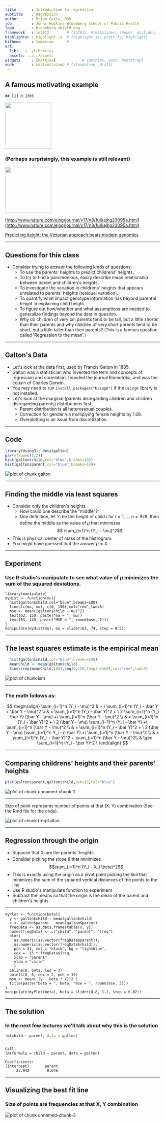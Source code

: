 ```yaml
---
title       : Introduction to regression
subtitle    : Regression
author      : Brian Caffo, PhD
job         : Johns Hopkins Bloomberg School of Public Health
logo        : bloomberg_shield.png
framework   : io2012        # {io2012, html5slides, shower, dzslides, ...}
highlighter : highlight.js  # {highlight.js, prettify, highlight}
hitheme     : tomorrow      # 
url:
  lib: ../../libraries
  assets: ../../assets
widgets     : [mathjax]            # {mathjax, quiz, bootstrap}
mode        : selfcontained # {standalone, draft}
---
```

## A famous motivating example


```
## [1] 0.1306
```


<img class=center src=../../assets/img/galton.jpg height=150>

### (Perhaps surprisingly, this example is still relevant)

<img class=center src=../../assets/img/height.png height=150>

[http://www.nature.com/ejhg/journal/v17/n8/full/ejhg20095a.html](http://www.nature.com/ejhg/journal/v17/n8/full/ejhg20095a.html)

[Predicting height: the Victorian approach beats modern genomics](http://www.wired.com/wiredscience/2009/03/predicting-height-the-victorian-approach-beats-modern-genomics/)

---
## Questions for this class

* Consider trying to answer the following kinds of questions:
  * To use the parents' heights to predict childrens' heights.
  * To try to find a parsimonious, easily describe mean 
    relationship between parent and children's heights.
  * To investigate the variation in childrens' heights that appears 
  unrelated to parents' heights (residual variation).
  * To quantify what impact genotype information has beyond parental height in explaining child height.
  * To figure out how/whether and what assumptions are needed to
    generalize findings beyond the data in question.  
  * Why do children of very tall parents tend to be 
    tall, but a little shorter than their parents and why children of very short parents tend to be short, but a little taller than their parents? (This is a famous question called 'Regression to the mean'.)

---
## Galton's Data

* Let's look at the data first, used by Francis Galton in 1885. 
* Galton was a statistician who invented the term and concepts
  of regression and correlation, founded the journal Biometrika,
  and was the cousin of Charles Darwin.
* You may need to run `install.packages("UsingR")` if the `UsingR` library is not installed.
* Let's look at the marginal (parents disregarding children and children disregarding parents) distributions first. 
  * Parent distribution is all heterosexual couples.
  * Correction for gender via multiplying female heights by 1.08.
  * Overplotting is an issue from discretization.

---
## Code


```r
library(UsingR); data(galton)
par(mfrow=c(1,2))
hist(galton$child,col="blue",breaks=100)
hist(galton$parent,col="blue",breaks=100)
```

<div class="rimage center"><img src="fig/galton.png" title="plot of chunk galton" alt="plot of chunk galton" class="plot" /></div>


---
## Finding the middle via least squares

* Consider only the children's heights. 
  * How could one describe the "middle"?
  * One definition, let $Y_i$ be the height of child $i$ for $i = 1, \ldots, n = 928$, then define the middle as the value of $\mu$
  that minimizes $$ \sum_{i=1}^n (Y_i - \mu)^2$$
* This is physical center of mass of the histrogram.
* You might have guessed that the answer $\mu = \bar X$.


---
## Experiment
### Use R studio's manipulate to see what value of $\mu$ minimizes the sum of the squared deviations.

```
library(manipulate)
myHist <- function(mu){
  hist(galton$child,col="blue",breaks=100)
  lines(c(mu, mu), c(0, 150),col="red",lwd=5)
  mse <- mean((galton$child - mu)^2)
  text(63, 150, paste("mu = ", mu))
  text(63, 140, paste("MSE = ", round(mse, 2)))
}
manipulate(myHist(mu), mu = slider(62, 74, step = 0.5))
```

---
## The least squares estimate is the empirical mean

```r
  hist(galton$child,col="blue",breaks=100)
  meanChild <- mean(galton$child)
  lines(rep(meanChild,100),seq(0,150,length=100),col="red",lwd=5)
```

<div class="rimage center"><img src="fig/lsm.png" title="plot of chunk lsm" alt="plot of chunk lsm" class="plot" /></div>


---
### The math follows as:
$$ 
\begin{align} 
\sum_{i=1}^n (Y_i - \mu)^2 & = \
\sum_{i=1}^n (Y_i - \bar Y + \bar Y - \mu)^2 \\ 
& = \sum_{i=1}^n (Y_i - \bar Y)^2 + \
2 \sum_{i=1}^n (Y_i - \bar Y)  (\bar Y - \mu) +\
\sum_{i=1}^n (\bar Y - \mu)^2 \\
& = \sum_{i=1}^n (Y_i - \bar Y)^2 + \
2 (\bar Y - \mu) \sum_{i=1}^n (Y_i - \bar Y)  +\
\sum_{i=1}^n (\bar Y - \mu)^2 \\
& = \sum_{i=1}^n (Y_i - \bar Y)^2 + \
2 (\bar Y - \mu)  (\sum_{i=1}^n Y_i - n \bar Y) +\
\sum_{i=1}^n (\bar Y - \mu)^2 \\
& = \sum_{i=1}^n (Y_i - \bar Y)^2 + \sum_{i=1}^n (\bar Y - \mu)^2\\ 
& \geq \sum_{i=1}^n (Y_i - \bar Y)^2 \
\end{align} 
$$

---
## Comparing childrens' heights and their parents' heights


```r
plot(galton$parent,galton$child,pch=19,col="blue")
```

<div class="rimage center"><img src="fig/unnamed-chunk-1.png" title="plot of chunk unnamed-chunk-1" alt="plot of chunk unnamed-chunk-1" class="plot" /></div>


---
Size of point represents number of points at that (X, Y) combination (See the Rmd file for the code).

<div class="rimage center"><img src="fig/freqGalton.png" title="plot of chunk freqGalton" alt="plot of chunk freqGalton" class="plot" /></div>


---
## Regression through the origin
* Suppose that $X_i$ are the parents' heights.
* Consider picking the slope $\beta$ that minimizes $$\sum_{i=1}^n (Y_i - X_i \beta)^2$$
* This is exactly using the origin as a pivot point picking the
line that minimizes the sum of the squared vertical distances
of the points to the line
* Use R studio's  manipulate function to experiment
* Subtract the means so that the origin is the mean of the parent
and children's heights

---
```
myPlot <- function(beta){
  y <- galton$child - mean(galton$child)
  x <- galton$parent - mean(galton$parent)
  freqData <- as.data.frame(table(x, y))
  names(freqData) <- c("child", "parent", "freq")
  plot(
    as.numeric(as.vector(freqData$parent)), 
    as.numeric(as.vector(freqData$child)),
    pch = 21, col = "black", bg = "lightblue",
    cex = .15 * freqData$freq, 
    xlab = "parent", 
    ylab = "child"
    )
  abline(0, beta, lwd = 3)
  points(0, 0, cex = 2, pch = 19)
  mse <- mean( (y - beta * x)^2 )
  title(paste("beta = ", beta, "mse = ", round(mse, 3)))
}
manipulate(myPlot(beta), beta = slider(0.8, 1.2, step = 0.02))
```

---
## The solution 
### In the next few lectures we'll talk about why this is the solution

```r
lm(child ~ parent, data = galton)
```

```

Call:
lm(formula = child ~ parent, data = galton)

Coefficients:
(Intercept)       parent  
     23.942        0.646  
```


---
## Visualizing the best fit line
### Size of points are frequencies at that X, Y combination
<div class="rimage center"><img src="fig/unnamed-chunk-3.png" title="plot of chunk unnamed-chunk-3" alt="plot of chunk unnamed-chunk-3" class="plot" /></div>


